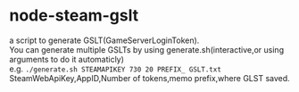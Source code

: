 # node-steam-gslt
a script to generate GSLT(GameServerLoginToken).  
You can generate multiple GSLTs by using generate.sh(interactive,or using arguments to do it automaticly)  
e.g. ``./generate.sh STEAMAPIKEY 730 20 PREFIX_ GSLT.txt``  
SteamWebApiKey,AppID,Number of tokens,memo prefix,where GLST saved.

